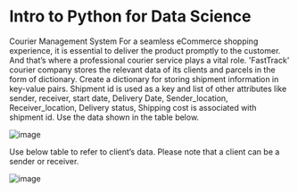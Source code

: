 # Intro to Python for Data Science

Courier Management System
For a seamless eCommerce shopping experience, it is essential to deliver the product promptly to the customer. And that’s where a professional courier service plays a vital role. 'FastTrack' courier company stores the relevant data of its clients and parcels in the form of dictionary. Create a dictionary for storing shipment information in key-value pairs. Shipment id is used as a key and list of other attributes like sender, receiver, start date, Delivery Date, Sender_location, Receiver_location, Delivery status, Shipping cost is associated with shipment id. Use the data shown in the table below.

![image](https://user-images.githubusercontent.com/62427159/122047386-b8749480-cdfd-11eb-8714-67c6fbe857c6.png)

 
Use below table to refer to client’s data. Please note that a client can be a sender or receiver.

![image](https://user-images.githubusercontent.com/62427159/122047428-c3c7c000-cdfd-11eb-8e16-4a86e7724612.png)

 
